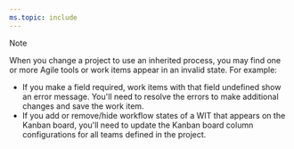 ```yaml
---
ms.topic: include
---
```


> [!NOTE]  
> When you change a project to use an inherited process, you may find one or more Agile tools or work items appear in an invalid state. For example:
>
> - If you make a field required, work items with that field undefined show an error message. You'll need to resolve the errors to make additional changes and save the work item.
> - If you add or remove/hide workflow states of a WIT that appears on the Kanban board, you'll need to update the Kanban board column configurations for all teams defined in the project.
